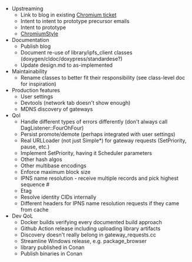 * Upstreaming
  - Link to blog in existing [Chromium ticket](https://bugs.chromium.org/p/chromium/issues/detail?id=1440503)
  - Intent to intent to prototype precursor emails
  - Intent to prototype
  - [ChromiumStyle](https://chromium.googlesource.com/chromium/src/+/main/styleguide/c++/c++.md)
* Documentation
  - Publish blog
  - Document re-use of library/ipfs_client classes (doxygen/cldoc/doxypress/standardese?)
  - Update design.md to as-implemented
* Maintainability
  - Rename classes to better fit their responsibility (see class-level doc for inspiration)
* Production features
  - User settings
  - Devtools (network tab doesn't show enough)
  - MDNS discovery of gateways
* QoI
  - Handle different types of errors differently (don't always call DagListener::FourOhFour)
  - Persist promote/demote (perhaps integrated with user settings)
  - Real URLLoader (not just Simple*) for gateway requests (SetPriority, pause, etc.)
  - Implement SetPriority, having it Scheduler parameters
  - Other hash algos
  - Other multibase encodings
  - Enforce maximum block size
  - IPNS name resolution - receive multiple records and pick highest sequence #
  - Etag
  - Resolve identity CIDs internally
  - Different headers for IPNS name resolution requests if they came from cache
* Dev QoL
  - Docker builds verifying every documented build approach
  - Github Action release including uploading library artifacts
  - Discovery doesn't really belong in gateway_requests.cc
  - Streamline Windows release, e.g. package_browser 
  - library published in Conan
  - Publish binaries in Conan
